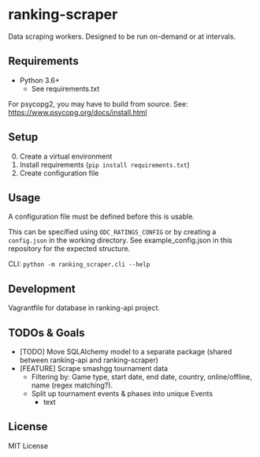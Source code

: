 # ranking-scraper
Data scraping workers. Designed to be run on-demand or at intervals.

## Requirements

* Python 3.6+
  - See requirements.txt
  
For psycopg2, you may have to build from source. See: https://www.psycopg.org/docs/install.html

## Setup

0. Create a virtual environment
0. Install requirements (`pip install requirements.txt`)
0. Create configuration file

## Usage

A configuration file must be defined before this is usable.

This can be specified using `ODC_RATINGS_CONFIG` or by creating a
`config.json` in the working directory. See example_config.json in
this repository for the expected structure. 

CLI: `python -m ranking_scraper.cli --help`

## Development

Vagrantfile for database in ranking-api project.

## TODOs & Goals

* [TODO] Move SQLAlchemy model to a separate package (shared between ranking-api and ranking-scraper)
* [FEATURE] Scrape smashgg tournament data
  - Filtering by: Game type, start date, end date, country, online/offline, 
    name (regex matching?).
  - Split up tournament events & phases into unique Events
    - text

## License

MIT License